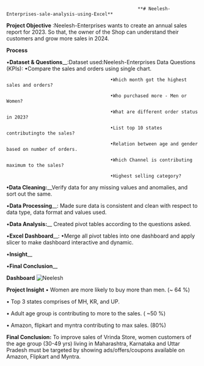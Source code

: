                                                     **# Neelesh-Enterprises-sale-analysis-using-Excel**
**Project Objective** :Neelesh-Enterprises wants to create an annual sales report for 2023. So that, the owner of the Shop can understand their customers and grow more sales in 2024.

**Process**

•**Dataset & Questions**__:Dataset used:Neelesh-Enterprises Data
                        Questions (KPIs): •Compare the sales and orders using single chart.
                        
                                          •Which month got the highest sales and orders?
                                          
                                          •Who purchased more - Men or Women?
                                          
                                          •What are different order status in 2023?
                                          
                                          •List top 10 states contributingto the sales?
                                          
                                          •Relation between age and gender based on number of orders.
                                          
                                          •Which Channel is contributing maximum to the sales?
                                          
                                          •Highest selling category?
                                          
**•Data Cleaning:**__Verify data for any missing values and anomalies, and sort out the same.

•**Data Processing**__: Made sure data is consistent and clean with respect to data type, data format and values used.

•**Data Analysis:**__ Created pivot tables according to the questions asked.

•**Excel Dashboard**__: •Merge all pivot tables into one dashboard and apply slicer to make dashboard interactive and dynamic.

•**Insight**__

•**Final Conclusion**__
   
**Dashboard**
![Neelesh](https://github.com/shreyapok/Neelesh-Enterprises-sale-analysis-using-Excel/assets/162877795/56e4c056-c06c-4246-8993-b62e7290a528)

**Project Insight**
•	Women are more likely to buy more than men. (~ 64 %)

•	Top 3 states comprises of MH, KR, and UP. 

•	Adult age group is contributing to more to the sales. ( ~50 %) 

•	Amazon, flipkart and myntra contributing to max sales. (80%)

**Final Conclusion:**
To improve sales of Vrinda Store, women customers of the age group (30-49 yrs) living in Maharashtra, Karnataka and Uttar Pradesh must be targeted by showing ads/offers/coupons available on Amazon, Flipkart and Myntra.


